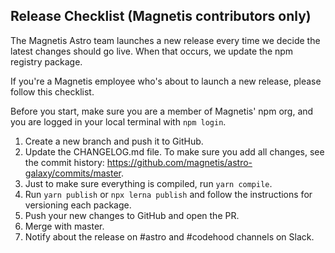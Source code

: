 ## Release Checklist (Magnetis contributors only)

The Magnetis Astro team launches a new release every time we decide the latest changes should go live. When that occurs, we update the npm registry package.

If you're a Magnetis employee who's about to launch a new release, please follow this checklist.

Before you start, make sure you are a member of Magnetis' npm org, and you are logged in your local terminal with `npm login`.

1. Create a new branch and push it to GitHub.
2. Update the CHANGELOG.md file. To make sure you add all changes, see the commit history: https://github.com/magnetis/astro-galaxy/commits/master.
3. Just to make sure everything is compiled, run `yarn compile`.
4. Run `yarn publish` or `npx lerna publish` and follow the instructions for versioning each package.
5. Push your new changes to GitHub and open the PR.
6. Merge with master.
7. Notify about the release on #astro and #codehood channels on Slack.
